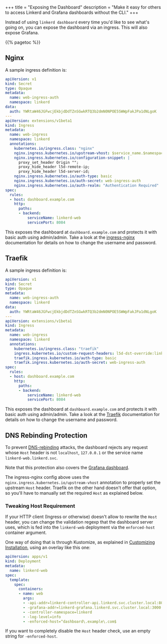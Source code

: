 +++
title = "Exposing the Dashboard"
description = "Make it easy for others to access Linkerd and Grafana dashboards without the CLI."
+++

Instead of using `linkerd dashboard` every time you'd like to see what's going
on, you can expose the dashboard via an ingress. This will also expose Grafana.

{{% pagetoc %}}

## Nginx

A sample ingress definition is:

```yaml
apiVersion: v1
kind: Secret
type: Opaque
metadata:
  name: web-ingress-auth
  namespace: linkerd
data:
  auth: YWRtaW46JGFwcjEkbjdDdTZnSGwkRTQ3b2dmN0NPOE5SWWpFakJPa1dNLgoK
---
apiVersion: extensions/v1beta1
kind: Ingress
metadata:
  name: web-ingress
  namespace: linkerd
  annotations:
    kubernetes.io/ingress.class: "nginx"
    nginx.ingress.kubernetes.io/upstream-vhost: $service_name.$namespace.svc.cluster.local:8084
    nginx.ingress.kubernetes.io/configuration-snippet: |
      proxy_set_header Origin "";
      proxy_hide_header l5d-remote-ip;
      proxy_hide_header l5d-server-id;
    nginx.ingress.kubernetes.io/auth-type: basic
    nginx.ingress.kubernetes.io/auth-secret: web-ingress-auth
    nginx.ingress.kubernetes.io/auth-realm: "Authentication Required"
spec:
  rules:
  - host: dashboard.example.com
    http:
      paths:
      - backend:
          serviceName: linkerd-web
          servicePort: 8084
```

This exposes the dashboard at `dashboard.example.com` and protects it with basic
auth using admin/admin. Take a look at the [ingress-nginx][nginx-auth]
documentation for details on how to change the username and password.

## Traefik

A sample ingress definition is:

```yaml
apiVersion: v1
kind: Secret
type: Opaque
metadata:
  name: web-ingress-auth
  namespace: linkerd
data:
  auth: YWRtaW46JGFwcjEkbjdDdTZnSGwkRTQ3b2dmN0NPOE5SWWpFakJPa1dNLgoK
---
apiVersion: extensions/v1beta1
kind: Ingress
metadata:
  name: web-ingress
  namespace: linkerd
  annotations:
    kubernetes.io/ingress.class: "traefik"
    ingress.kubernetes.io/custom-request-headers: l5d-dst-override:linkerd-web.linkerd.svc.cluster.local:8084
    traefik.ingress.kubernetes.io/auth-type: basic
    traefik.ingress.kubernetes.io/auth-secret: web-ingress-auth
spec:
  rules:
  - host: dashboard.example.com
    http:
      paths:
      - backend:
          serviceName: linkerd-web
          servicePort: 8084

```

This exposes the dashboard at `dashboard.example.com` and protects it with basic
auth using admin/admin. Take a look at the [Traefik][traefik-auth]
documentation for details on how to change the username and password.

## DNS Rebinding Protection

To prevent [DNS-rebinding](https://en.wikipedia.org/wiki/DNS_rebinding) attacks,
the dashboard rejects any request whose `Host` header is not `localhost`,
`127.0.0.1` or the service name `linkerd-web.linkerd.svc`.

Note that this protection also covers the [Grafana
dashboard](/2/reference/architecture/#grafana).

The ingress-nginx config above uses the
`nginx.ingress.kubernetes.io/upstream-vhost` annotation to properly set the
upstream `Host` header. Traefik on the other hand doesn't offer that option, so
you'll have to manually set the required `Host` as explained below.

### Tweaking Host Requirement

If your HTTP client (Ingress or otherwise) doesn't allow to rewrite the `Host`
header, you can change the validation regexp that the dashboard server uses,
which is fed into the `linkerd-web` deployment via the `enforced-host` container
argument.

One way of doing that is through Kustomize, as explained in [Customizing
Installation](/2/tasks/customize-install/), using an overlay
like this one:

```yaml
apiVersion: apps/v1
kind: Deployment
metadata:
  name: linkerd-web
spec:
  template:
    spec:
      containers:
      - name: web
        args:
        - -api-addr=linkerd-controller-api.linkerd.svc.cluster.local:8085
        - -grafana-addr=linkerd-grafana.linkerd.svc.cluster.local:3000
        - -controller-namespace=linkerd
        - -log-level=info
        - -enforced-host=^dashboard\.example\.com$
```

If you want to completely disable the `Host` header check, use an empty string
for `-enforced-host`.

[nginx-auth]: https://github.com/kubernetes/ingress-nginx/blob/master/docs/examples/auth/basic/README.md
[traefik-auth]: https://docs.traefik.io/middlewares/basicauth/
